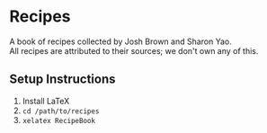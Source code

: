 # Recipes

A book of recipes collected by Josh Brown and Sharon Yao.  
All recipes are attributed to their sources; we don't own any of this.

## Setup Instructions

1. Install LaTeX
2. `cd /path/to/recipes`
3. `xelatex RecipeBook`
